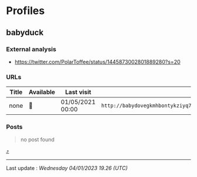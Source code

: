 # Profiles

## **babyduck**


### External analysis
- https://twitter.com/PolarToffee/status/1445873002801889280?s=20

### URLs
| Title | Available | Last visit | fqdn | screen 
|---|---|---|---|---|
| none | 🔴 | 01/05/2021 00:00 | `http://babydovegkmhbontykziyq7qivwzy33mu4ukqefe4mqpiiwd3wibnjqd.onion` | ❌ | 

### Posts

> no post found



[⤴️](profiles?id=group-profiles)

 --- 


Last update : _Wednesday 04/01/2023 19.26 (UTC)_
